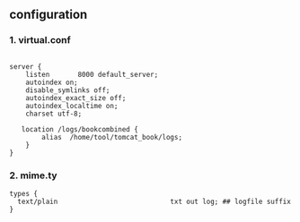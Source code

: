 ## configuration
### 1. virtual.conf
```

server {
    listen       8000 default_server;
    autoindex on;
    disable_symlinks off;
    autoindex_exact_size off;
    autoindex_localtime on;
    charset utf-8;

   location /logs/bookcombined {
        alias  /home/tool/tomcat_book/logs;
    }
}

```

### 2. mime.ty
```
types {
  text/plain                            txt out log; ## logfile suffix
}

```
